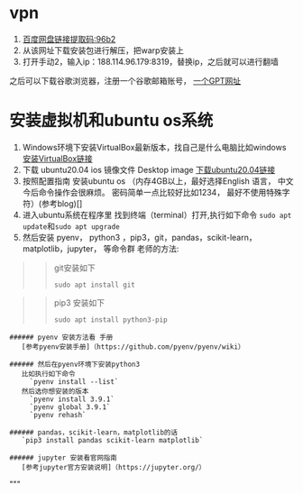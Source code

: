 # vpn
1. [百度网盘链接提取码:96b2](https://wwrx.lanzoum.com/icTU70uuwe5c)
2. 从该网址下载安装包进行解压，把warp安装上
3. 打开手动2，输入ip：188.114.96.179:8319，替换ip，之后就可以进行翻墙

之后可以下载谷歌浏览器，注册一个谷歌邮箱账号，
[一个GPT网址](https://poe.com/ChatGPT)


# 安装虚拟机和ubuntu os系统
1. Windows环境下安装VirtualBox最新版本，找自己是什么电脑比如windows [ 安装VirtualBox链接](https://www.oracle.com/jp/virtualization/technologies/vm/downloads/virtualbox-downloads.html)
2. 下载 ubuntu20.04 ios 镜像文件 Desktop image [下载ubuntu20.04链接](https://releases.ubuntu.com/focal/)
3. 按照配置指南 安装ubuntu os （内存4GB以上，最好选择English 语言， 中文今后命令操作会很麻烦。 密码简单一点比较好比如1234， 最好不使用特殊字符）(参考blog)[]
4. 进入ubuntu系统在程序里 找到终端（terminal）打开,执行如下命令 `sudo apt update`和`sudo apt upgrade`
5. 然后安装 pyenv， python3 ，pip3，git，pandas，scikit-learn，matplotlib，jupyter， 等命令群
老师的方法:
>
>>git安装如下
>>
>>`sudo apt install git`

>>pip3 安装如下
>>
>>`sudo apt install python3-pip`

    ###### pyenv 安装方法看 手册 
       [参考pyenv安装手册]（https://github.com/pyenv/pyenv/wiki）

    ###### 然后在pyenv环境下安装python3
       比如执行如下命令
         `pyenv install --list`
       然后选你想安装的版本
         `pyenv install 3.9.1`
         `pyenv global 3.9.1`
         `pyenv rehash`

    ###### pandas，scikit-learn，matplotlib的话
       `pip3 install pandas scikit-learn matplotlib`

    ###### jupyter 安装看官网指南
       [参考jupyter官方安装说明]（https://jupyter.org/）
       
"""




